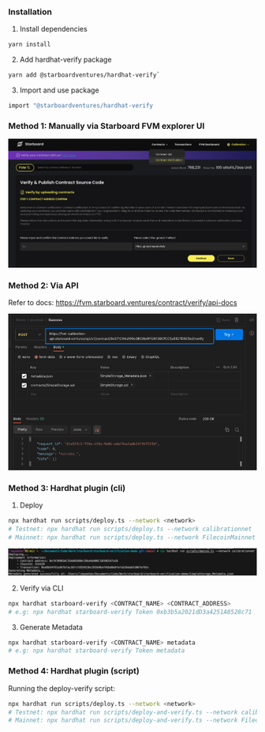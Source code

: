 ### Installation

1. Install dependencies

```bash
yarn install
```

2. Add hardhat-verify package

```bash
yarn add @starboardventures/hardhat-verify`
```

3. Import and use package

```bash
import "@starboardventures/hardhat-verify
```

### Method 1: Manually via Starboard FVM explorer UI

![Alt text](images/image-1.png)

### Method 2: Via API

Refer to docs: https://fvm.starboard.ventures/contract/verify/api-docs

![Alt text](images/image-2.png)

### Method 3: Hardhat plugin (cli)

1. Deploy

```bash
npx hardhat run scripts/deploy.ts --network <network>
# Testnet: npx hardhat run scripts/deploy.ts --network calibrationnet
# Mainnet: npx hardhat run scripts/deploy.ts --network FilecoinMainnet
```

![Alt text](images/image.png)

2. Verify via CLI

```bash
npx hardhat starboard-verify <CONTRACT_NAME> <CONTRACT_ADDRESS>
# e.g: npx hardhat starboard-verify Token 0xb3b5a2021dD3a4251A8528c71
```

3. Generate Metadata

```bash
npx hardhat starboard-verify <CONTRACT_NAME> metadata
# e.g: npx hardhat starboard-verify Token metadata
```

### Method 4: Hardhat plugin (script)

Running the deploy-verify script:

```bash
npx hardhat run scripts/deploy.ts --network <network>
# Testnet: npx hardhat run scripts/deploy-and-verify.ts --network calibrationnet
# Mainnet: npx hardhat run scripts/deploy-and-verify.ts --network FilecoinMainnet
```
